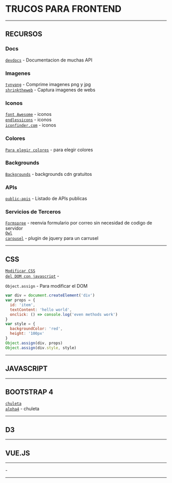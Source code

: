 # TRUCOS PARA FRONTEND

---

## RECURSOS

### Docs

<code>[devdocs](http://devdocs.io)</code> - Documentacion de muchas API  

### Imagenes

<code>[tynypng](http://tinypng.com)</code> - Comprime imagenes png y jpg  
<code>[shrinktheweb](http://shrinktheweb.com)</code> - Captura imagenes de webs  

### Iconos

<code>[font Awesome](http://fontawesome.io)</code> - iconos  
<code>[endlessicons](http://endlessicons.com)</code> - iconos  
<code>[iconfinder.com](http://iconfinder.com)</code> - iconos  

### Colores

<code>[Para elegir colores](http://color-hex.com)</code> - para elegir colores  

### Backgrounds

<code>[Backgrounds](https://www.google.es/search?q=free+cdn+repeating+backgrounds&oq=free+cdn+repeating+backgrounds&gs_l=serp.3...25751.26160.0.26652.4.4.0.0.0.0.107.392.2j2.4.0....0...1.1.64.serp..0.3.307...0i19k1j0i13i30i19k1j0i13i5i30i19k1j30i10k1.qaO8MU13Hm0)</code> - backgrounds cdn gratuitos  

### APIs

<code>[public-apis](https://github.com/toddmotto/public-apis)</code> - Listado de APIs publicas  

### Servicios de Terceros

<code>[Formspree](http://formspree.io)</code> - reenvia formulario por correo sin necesidad de codigo de servidor  
<code>[Owl carousel](http://owlgraphic.com/owlcarousel)</code> - plugin de jquery para un carrusel  

---

## CSS

<code>[Modificar CSS del DOM con javascript](http://www.w3schools.com/jsref/dom_obj_style.asp)</code> -

<code>Object.assign</code> - Para modificar el DOM  

```js
var div = document.createElement('div')
var props = {
  id: 'item',
  textContent: 'hello world',
  onclick: () => console.log('even methods work')
}
var style = {
  backgroundColor: 'red',
  height: '100px'
}
Object.assign(div, props)
Object.assign(div.style, style)
```

---

## JAVASCRIPT

---

## BOOTSTRAP 4

<code>[chuleta alpha4](https://hackerthemes.com/bootstrap-cheatsheet/)</code> - chuleta  

---

## D3

---

## VUE.JS

---


<code></code> -

---

